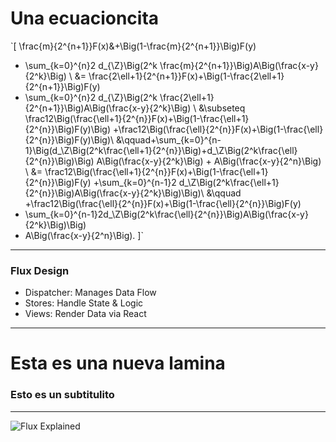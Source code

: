 # Una ecuacioncita
`\[
\frac{m}{2^{n+1}}F(x)&+\Big(1-\frac{m}{2^{n+1}}\Big)F(y)
   + \sum_{k=0}^{n}2 d_{\Z}\Big(2^k \frac{m}{2^{n+1}}\Big)A\Big(\frac{x-y}{2^k}\Big) \\
  &= \frac{2\ell+1}{2^{n+1}}F(x)+\Big(1-\frac{2\ell+1}{2^{n+1}}\Big)F(y)
   + \sum_{k=0}^{n}2 d_{\Z}\Big(2^k \frac{2\ell+1}{2^{n+1}}\Big)A\Big(\frac{x-y}{2^k}\Big) \\
  &\subseteq \frac12\Big(\frac{\ell+1}{2^{n}}F(x)+\Big(1-\frac{\ell+1}{2^{n}}\Big)F(y)\Big) 
     +\frac12\Big(\frac{\ell}{2^{n}}F(x)+\Big(1-\frac{\ell}{2^{n}}\Big)F(y)\Big)\\
  &\qquad+\sum_{k=0}^{n-1}\Big(d_\Z\Big(2^k\frac{\ell+1}{2^{n}}\Big)+d_\Z\Big(2^k\frac{\ell}{2^{n}}\Big)\Big)
             A\Big(\frac{x-y}{2^k}\Big) + A\Big(\frac{x-y}{2^n}\Big) \\
  &= \frac12\Big(\frac{\ell+1}{2^{n}}F(x)+\Big(1-\frac{\ell+1}{2^{n}}\Big)F(y)
     +\sum_{k=0}^{n-1}2 d_\Z\Big(2^k\frac{\ell+1}{2^{n}}\Big)A\Big(\frac{x-y}{2^k}\Big)\Big)\\
  &\qquad +\frac12\Big(\frac{\ell}{2^{n}}F(x)+\Big(1-\frac{\ell}{2^{n}}\Big)F(y)
   + \sum_{k=0}^{n-1}2d_\Z\Big(2^k\frac{\ell}{2^{n}}\Big)A\Big(\frac{x-y}{2^k}\Big)\Big)
   + A\Big(\frac{x-y}{2^n}\Big). 
\]`
  
---

### Flux Design

- Dispatcher: Manages Data Flow
- Stores: Handle State & Logic
- Views: Render Data via React

---

# Esta es una nueva lamina

### Esto es un subtitulito

---

![Flux Explained](https://facebook.github.io/flux/img/flux-simple-f8-diagram-explained-1300w.png)